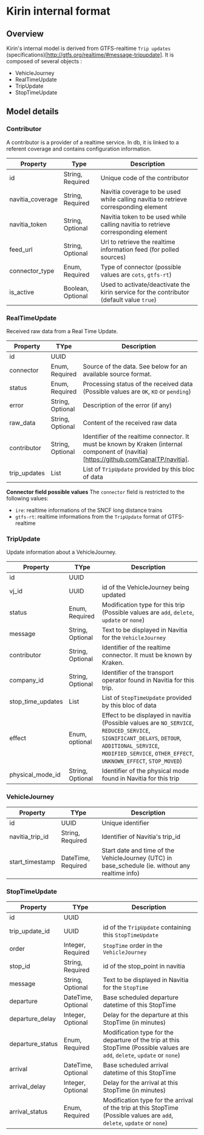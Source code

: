 # Kirin internal format

## Overview
Kirin's internal model is derived from GTFS-realtime `Trip updates` (specifications)[http://gtfs.org/realtime/#message-tripupdate].
It is composed of several objects :
- VehicleJourney
- RealTimeUpdate
- TripUpdate
- StopTimeUpdate

## Model details
### Contributor
A contributor is a provider of a realtime service.
In db, it is linked to a referent coverage and contains configuration information.

Property | Type | Description
--- | --- | ---
id | String, Required | Unique code of the contributor
navitia_coverage | String, Required | Navitia coverage to be used while calling navitia to retrieve corresponding element
navitia_token | String, Optional | Navitia token to be used while calling navitia to retrieve corresponding element
feed_url | String, Optional | Url to retrieve the realtime information feed (for polled sources)
connector_type | Enum, Required | Type of connector (possible values are `cots`, `gtfs-rt`)
is_active | Boolean, Optional | Used to activate/deactivate the kirin service for the contributor (default value `true`)

### RealTimeUpdate
Received raw data from a Real Time Update.

Property | TYpe | Description
--- | --- | ---
id | UUID |
connector | Enum, Required | Source of the data. See below for an available source format.
status | Enum, Required | Processing status of the received data (Possible values are `OK`, `KO` or `pending`)
error | String, Optional | Description of the error (if any)
raw_data | String, Optional | Content of the received raw data
contributor | String, Optional | Identifier of the realtime connector. It must be known by Kraken (internal component of (navitia)[https://github.com/CanalTP/navitia].
trip_updates | List | List of `TripUpdate` provided by this bloc of data

**Connector field possible values**
The `connector` field is restricted to the following values:
- `ire`: realtime informations of the SNCF long distance trains
- `gtfs-rt`: realtime informations from the `TripUpdate` format of GTFS-realtime

### TripUpdate
Update information about a VehicleJourney.

Property | TYpe | Description
--- | --- | ---
id | UUID |
vj_id | UUID | id of the VehicleJourney being updated
status | Enum, Required | Modification type for this trip (Possible values are `add`, `delete`, `update` or `none`)
message | String, Optional | Text to be displayed in Navitia for the `VehicleJourney`
contributor | String, Optional | Identifier of the realtime connector. It must be known by Kraken.
company_id | String, Optional | Identifier of the transport operator found in Navitia for this trip.
stop_time_updates | List | List of `StopTimeUpdate` provided by this bloc of data
effect | Enum, optional | Effect to be displayed in navitia (Possible values are `NO_SERVICE`, `REDUCED_SERVICE`, `SIGNIFICANT_DELAYS`, `DETOUR`, `ADDITIONAL_SERVICE`, `MODIFIED_SERVICE`, `OTHER_EFFECT`, `UNKNOWN_EFFECT`, `STOP_MOVED`)
physical_mode_id | String, Optional | Identifier of the physical mode found in Navitia for this trip

### VehicleJourney
Property | TYpe | Description
--- | --- | ---
id | UUID | Unique identifier
navitia_trip_id | String, Required | Identifier of Navitia's trip_id
start_timestamp | DateTime, Required | Start date and time of the VehicleJourney (UTC) in base_schedule (ie. without any realtime info)

### StopTimeUpdate
Property | TYpe | Description
--- | --- | ---
id | UUID |
trip_update_id | UUID | id of the `TripUpdate` containing this `StopTimeUpdate`
order | Integer, Required | `StopTime` order in the `VehicleJourney`
stop_id | String, Required | id of the stop_point in navitia
message | String, Optional | Text to be displayed in Navitia for the `StopTime`
departure | DateTime, Optional | Base scheduled departure datetime of this StopTime
departure_delay | Integer, Optional | Delay for the departure at this StopTime (in minutes)
departure_status | Enum, Required | Modification type for the departure of the trip at this StopTime (Possible values are `add`, `delete`, `update` or `none`)
arrival | DateTime, Optional | Base scheduled arrival datetime of this StopTime
arrival_delay | Integer, Optional | Delay for the arrival at this StopTime (in minutes)
arrival_status | Enum, Required | Modification type for the arrival of the trip at this StopTime (Possible values are `add`, `delete`, `update` or `none`)